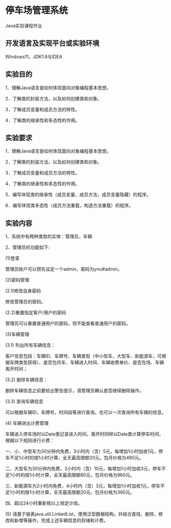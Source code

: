 # 停车场管理系统
Java实验课程作业
## 开发语言及实现平台或实验环境
Windows11，JDK1.8与IDEA
## 实验目的
1．理解Java语言是如何体现面向对象编程基本思想。

2．了解类的封装方法，以及如何创建类和对象。

3．了解成员变量和成员方法的特性。

4．了解类的继承性和多态性的作用。
## 实验要求
1．理解Java语言是如何体现面向对象编程基本思想。

2．了解类的封装方法，以及如何创建类和对象。

3．了解成员变量和成员方法的特性。

4．了解类的继承性和多态性的作用。

5．编写体现类的继承性（成员变量，成员方法，成员变量隐藏）的程序。

6．编写体现类多态性（成员方法重载，构造方法重载）的程序。
## 实验内容
1、系统中有两种类型的实体：管理员，车辆

2、管理员的功能如下:

(1)登录

管理员账户可以预先设定一个admin，密码为ynu#admin。

 

(2)密码管理

(2.1)修改自身密码

修改管理员的密码。

(2.2)重置指定客户/用户的密码

管理员可以重置普通用户的密码，但不能查看普通用户的密码。

 

(3)车辆管理

(3.1) 列出所有车辆信息：

客户信息包括：车辆ID、车牌号、车辆类型（中小型车，大型车、新能源车，可根据车牌类型获得）、是否包月车、车辆进入时间、车辆收费单价、是否在场、车辆离开时间；

(3.2) 删除车辆信息：

删除车辆信息之前要给出警告提示，请管理员确认是否继续删除操作。

(3.3) 查询车辆信息

可以根据车辆ID，车牌号，时间段等进行查询，也可以一次查询所有车辆的信息。

 

(4) 车辆进出计费管理

  车辆进入停车场时以Date类记录进入时间，离开时同样以Date类计算停车时间，根据以下规则进行计费：

  一、小、中型车为30分钟内免费，3小时内（含）5元，每增加1小时加收1元，停车不足1小时的按1小时计算，全天最高限额20元，包月价格为480元。

二、大型车为30分钟内免费，2小时内（含）10元，每增加1小时加收3元，停车不足1小时的按1小时计算，全天最高限额60元，包月价格为960元。

三、新能源车为2小时内免费，4小时内（含）3元，每增加1小时加收1元，停车不足1小时的按1小时计算，全天最高限额20元，包月价格为360元。

四、超过24小时重新按以上规定计收。

 

(5) 请基于链表java.util.LinkedList<AnyType>，使用泛型数据结构，并结合查找、删除、修改和新增等操作，完成上述车辆信息的存储和计费。
